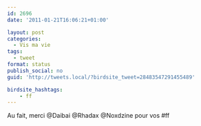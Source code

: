 ```yaml
---
id: 2696
date: '2011-01-21T16:06:21+01:00'

layout: post
categories:
  - Vis ma vie
tags:
  - tweet
format: status
publish_social: no
guid: 'http://tweets.local/?birdsite_tweet=28483547291455489'

birdsite_hashtags:
    - ff
---
```


Au fait, merci @Daibai @Rhadax @Noxdzine pour vos #ff